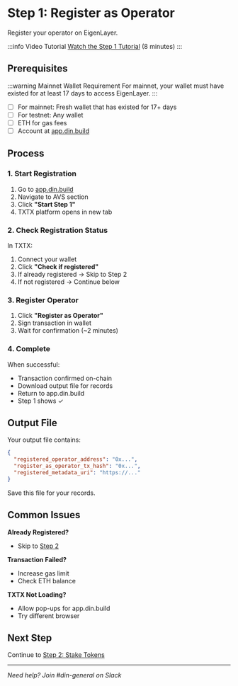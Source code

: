 # Step 1: Register as Operator

Register your operator on EigenLayer.

:::info Video Tutorial
[Watch the Step 1 Tutorial](https://www.loom.com/share/a0709feb88a940cf865b62bb81e973ba?sid=e3177e3f-9e4c-4e19-8e6b-e7e8e5c86c2f) (8 minutes)
:::

## Prerequisites

:::warning Mainnet Wallet Requirement
For mainnet, your wallet must have existed for at least 17 days to access EigenLayer.
:::

- [ ] For mainnet: Fresh wallet that has existed for 17+ days
- [ ] For testnet: Any wallet
- [ ] ETH for gas fees
- [ ] Account at [app.din.build](https://app.din.build)

## Process

### 1. Start Registration

1. Go to [app.din.build](https://app.din.build)
2. Navigate to AVS section
3. Click **"Start Step 1"**
4. TXTX platform opens in new tab

### 2. Check Registration Status

In TXTX:

1. Connect your wallet
2. Click **"Check if registered"**
3. If already registered → Skip to Step 2
4. If not registered → Continue below

### 3. Register Operator

1. Click **"Register as Operator"**
2. Sign transaction in wallet
3. Wait for confirmation (~2 minutes)

### 4. Complete

When successful:

- Transaction confirmed on-chain
- Download output file for records
- Return to app.din.build
- Step 1 shows ✓

## Output File

Your output file contains:

```json
{
  "registered_operator_address": "0x...",
  "register_as_operator_tx_hash": "0x...",
  "registered_metadata_uri": "https://..."
}
```

Save this file for your records.

## Common Issues

**Already Registered?**

- Skip to [Step 2](./step-2-stake-tokens.md)

**Transaction Failed?**

- Increase gas limit
- Check ETH balance

**TXTX Not Loading?**

- Allow pop-ups for app.din.build
- Try different browser

## Next Step

Continue to [Step 2: Stake Tokens](./step-2-stake-tokens.md)

---

*Need help? Join #din-general on Slack*
